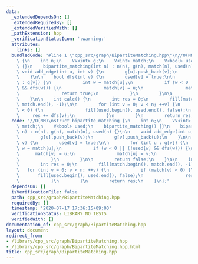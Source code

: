 ```yaml
---
data:
  _extendedDependsOn: []
  _extendedRequiredBy: []
  _extendedVerifiedWith: []
  _pathExtension: hpp
  _verificationStatusIcon: ':warning:'
  attributes:
    links: []
  bundledCode: "#line 1 \"cpp_src/graph/BipartiteMatching.hpp\"\n//O(NM)\nstruct bipartite_matching\
    \ {\n    int n;\n    VV<int> g;\n    V<int> match;\n    V<bool> used;\n    bipartite_matching()\
    \ {}\n    bipartite_matching(int n) : n(n), g(n), match(n), used(n) {}\n\n   \
    \ void add_edge(int u, int v) {\n        g[u].push_back(v);\n        g[v].push_back(u);\n\
    \    }\n\n    bool dfs(int v) {\n        used[v] = true;\n\n        for (int u\
    \ : g[v]) {\n            int w = match[u];\n            if (w < 0 || (!used[w]\
    \ && dfs(w))) {\n                match[v] = u;\n                match[u] = v;\n\
    \                return true;\n            }\n        }\n\n        return false;\n\
    \    }\n\n    int calc() {\n        int res = 0;\n        fill(match.begin(),\
    \ match.end(), -1);\n\n        for (int v = 0; v < n; ++v) {\n            if (match[v]\
    \ < 0) {\n                fill(used.begin(), used.end(), false);\n           \
    \     res += dfs(v);\n            }\n        }\n        return res;\n    }\n};\n"
  code: "//O(NM)\nstruct bipartite_matching {\n    int n;\n    VV<int> g;\n    V<int>\
    \ match;\n    V<bool> used;\n    bipartite_matching() {}\n    bipartite_matching(int\
    \ n) : n(n), g(n), match(n), used(n) {}\n\n    void add_edge(int u, int v) {\n\
    \        g[u].push_back(v);\n        g[v].push_back(u);\n    }\n\n    bool dfs(int\
    \ v) {\n        used[v] = true;\n\n        for (int u : g[v]) {\n            int\
    \ w = match[u];\n            if (w < 0 || (!used[w] && dfs(w))) {\n          \
    \      match[v] = u;\n                match[u] = v;\n                return true;\n\
    \            }\n        }\n\n        return false;\n    }\n\n    int calc() {\n\
    \        int res = 0;\n        fill(match.begin(), match.end(), -1);\n\n     \
    \   for (int v = 0; v < n; ++v) {\n            if (match[v] < 0) {\n         \
    \       fill(used.begin(), used.end(), false);\n                res += dfs(v);\n\
    \            }\n        }\n        return res;\n    }\n};"
  dependsOn: []
  isVerificationFile: false
  path: cpp_src/graph/BipartiteMatching.hpp
  requiredBy: []
  timestamp: '2020-07-17 17:36:15+09:00'
  verificationStatus: LIBRARY_NO_TESTS
  verifiedWith: []
documentation_of: cpp_src/graph/BipartiteMatching.hpp
layout: document
redirect_from:
- /library/cpp_src/graph/BipartiteMatching.hpp
- /library/cpp_src/graph/BipartiteMatching.hpp.html
title: cpp_src/graph/BipartiteMatching.hpp
---
```

